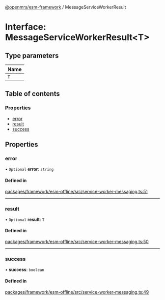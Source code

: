 [@openmrs/esm-framework](../API.md) / MessageServiceWorkerResult

# Interface: MessageServiceWorkerResult<T\>

## Type parameters

| Name |
| :------ |
| `T` |

## Table of contents

### Properties

- [error](MessageServiceWorkerResult.md#error)
- [result](MessageServiceWorkerResult.md#result)
- [success](MessageServiceWorkerResult.md#success)

## Properties

### error

• `Optional` **error**: `string`

#### Defined in

[packages/framework/esm-offline/src/service-worker-messaging.ts:51](https://github.com/openmrs/openmrs-esm-core/blob/master/packages/framework/esm-offline/src/service-worker-messaging.ts#L51)

___

### result

• `Optional` **result**: `T`

#### Defined in

[packages/framework/esm-offline/src/service-worker-messaging.ts:50](https://github.com/openmrs/openmrs-esm-core/blob/master/packages/framework/esm-offline/src/service-worker-messaging.ts#L50)

___

### success

• **success**: `boolean`

#### Defined in

[packages/framework/esm-offline/src/service-worker-messaging.ts:49](https://github.com/openmrs/openmrs-esm-core/blob/master/packages/framework/esm-offline/src/service-worker-messaging.ts#L49)
